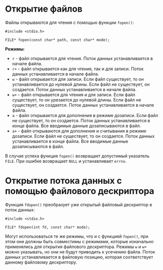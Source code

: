 # Открытие  файлов

Файлы открываются для чтения с помощью функции `fopen()`:

    #include <stdio.h>

    FILE* fopen(const char* path, const char* mode);

**Режимы**:
* `r` - файл открывается для чтения. Поток данных устанавливается в начале файла.
* `r+` - файл открывается как для чтения, так и для записи. Поток данных устанавливается в начале файла.
* `w` - файл открывается для записи. Если файл существует, то он устанавливается до нулевой длины. Если файл не существует, он создается. Поток данных устанавливается в начале файла.
* `w+` - файл открывается для чтения и для записи. Если файл существует, то он урезается до нулевой длины. Если файл не существует, он создается. Поток данных устанавливается в начале файла.
* `a` - файл открывается для дополнения в режиме дозаписи. Если файл не существует, то он создается. Поток данных устанавливается в конце файла. Все вводимые данные дозаписываются в файл.
* `a+` - файл открываются для дополнения и считывания в режиме дозаписи. Если файл не существует, то он создается. Поток данных устанавливается в конце файла. Все вводимые данные дозаписываются в файл.

В случае успеха функция `fopen()` возвращает допустимый указатель `FILE`. При ошибке возвращает `NULL` и устанавливает `errno`.

# Открытие потока данных с помощью файлового дескриптора

Функция `fdopen()` преобразует уже открытый файловый дескриптор в поток данных:

    #include <stdio.h>

    FILE* fdopen(int fd, const char* mode);

Могут использоваться те же режимы, что и с функцией `fopen()`, при этом они должны быть совместимы с режимами, которые изначально применялись для открытия файлового дескриптора. Режимы `w` и `w+` можно указывать, но они не будут приводить к усечению файла. Поток данных устанавливается в файловую позицию, которая соответствует данному файловому дескриптору. 